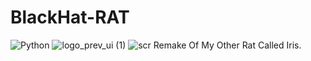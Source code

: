 # BlackHat-RAT
![Python](https://img.shields.io/badge/python-3670A0?style=for-the-badge&logo=python&logoColor=ffdd54)
![logo_prev_ui (1)](https://user-images.githubusercontent.com/94076644/175283524-86e087f8-f958-453f-a393-fbfd4f421a67.jpeg)
![scr](https://user-images.githubusercontent.com/94076644/174487314-6d214908-8d65-4c12-a70c-383f5ec511e0.png)
Remake Of My Other Rat Called Iris.

